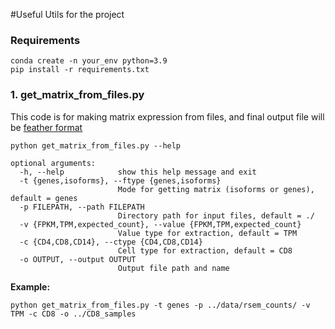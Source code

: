 #Useful Utils for the project

### Requirements
```shell
conda create -n your_env python=3.9
pip install -r requirements.txt
```

### 1. get_matrix_from_files.py
This code is for making matrix expression from files, and final output file will be [feather format](https://arrow.apache.org/docs/python/feather.html)
```shell
python get_matrix_from_files.py --help

optional arguments:
  -h, --help            show this help message and exit
  -t {genes,isoforms}, --ftype {genes,isoforms}
                        Mode for getting matrix (isoforms or genes), default = genes
  -p FILEPATH, --path FILEPATH
                        Directory path for input files, default = ./
  -v {FPKM,TPM,expected_count}, --value {FPKM,TPM,expected_count}
                        Value type for extraction, default = TPM
  -c {CD4,CD8,CD14}, --ctype {CD4,CD8,CD14}
                        Cell type for extraction, default = CD8
  -o OUTPUT, --output OUTPUT
                        Output file path and name
```
**Example:**
```shell
python get_matrix_from_files.py -t genes -p ../data/rsem_counts/ -v TPM -c CD8 -o ../CD8_samples
```